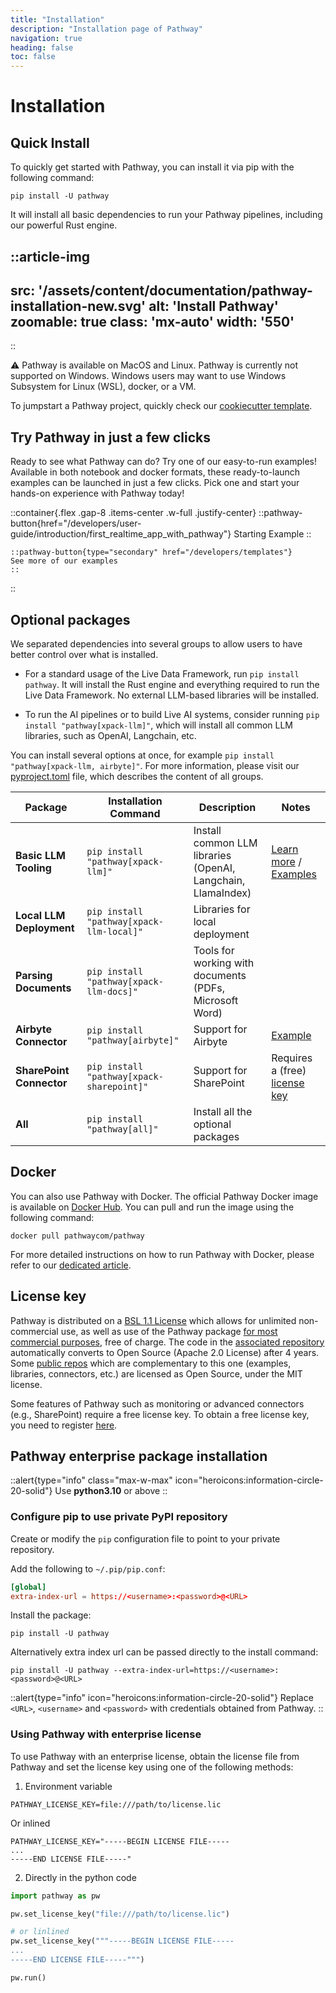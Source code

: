 ```yaml
---
title: "Installation"
description: "Installation page of Pathway"
navigation: true
heading: false
toc: false
---
```


# Installation

## Quick Install

To quickly get started with Pathway, you can install it via pip with the following command:

```
pip install -U pathway
```

It will install all basic dependencies to run your Pathway pipelines, including our powerful Rust engine.


<!-- https://www.canva.com/design/DAGGtZB_-kw/6gGXSnfMNL9LuOXTOSQbQQ/edit?utm_content=DAGGtZB_-kw&utm_campaign=designshare&utm_medium=link2&utm_source=sharebutton -->
::article-img
---
src: '/assets/content/documentation/pathway-installation-new.svg'
alt: 'Install Pathway'
zoomable: true
class: 'mx-auto'
width: '550'
---
::


⚠️ Pathway is available on MacOS and Linux. Pathway is currently not supported on Windows.
Windows users may want to use Windows Subsystem for Linux (WSL), docker, or a VM.

To jumpstart a Pathway project, quickly check our [cookiecutter template](https://github.com/pathwaycom/cookiecutter-pathway).

## Try Pathway in just a few clicks

Ready to see what Pathway can do? Try one of our easy-to-run examples!
Available in both notebook and docker formats, these ready-to-launch examples can be launched in just a few clicks.
Pick one and start your hands-on experience with Pathway today!


::container{.flex .gap-8 .items-center .w-full .justify-center}
    ::pathway-button{href="/developers/user-guide/introduction/first_realtime_app_with_pathway"}
    Starting Example
    ::

    ::pathway-button{type="secondary" href="/developers/templates"}
    See more of our examples
    ::
::


## Optional packages

We separated dependencies into several groups to allow users to have better control over what is installed.

- For a standard usage of the Live Data Framework, run `pip install pathway`. It will install the Rust engine and everything required to run the Live Data Framework. No external LLM-based libraries will be installed.

- To run the AI pipelines or to build Live AI systems, consider running `pip install "pathway[xpack-llm]"`, which will install all common LLM libraries, such as OpenAI, Langchain, etc.


You can install several options at once, for example `pip install "pathway[xpack-llm, airbyte]"`.
For more information, please visit our [pyproject.toml](https://github.com/pathwaycom/pathway/blob/main/pyproject.toml) file, which describes the content of all groups.


| **Package** | **Installation Command** | **Description**  | **Notes** |
|--------------|--------------------------|------------------|-----------|
| **Basic LLM Tooling**  | `pip install "pathway[xpack-llm]"` | Install common LLM libraries (OpenAI, Langchain, LlamaIndex) | [Learn more](/developers/user-guide/llm-xpack/overview) / [Examples](/developers/templates?category=llm#llm) |
| **Local LLM Deployment**  | `pip install "pathway[xpack-llm-local]"` | Libraries for local deployment |     |
| **Parsing Documents**     | `pip install "pathway[xpack-llm-docs]"`  | Tools for working with documents (PDFs, Microsoft Word) | |
| **Airbyte Connector**     | `pip install "pathway[airbyte]"`   | Support for Airbyte  | [Example](/developers/templates/etl-python-airbyte/) |
| **SharePoint Connector**  | `pip install "pathway[xpack-sharepoint]"`  | Support for SharePoint  | Requires a (free) [license key](/get-license) |
| **All**        | `pip install "pathway[all]"`   | Install all the optional packages  |  |


## Docker

You can also use Pathway with Docker.
The official Pathway Docker image is available on [Docker Hub](https://hub.docker.com/r/pathwaycom/pathway).
You can pull and run the image using the following command:

```
docker pull pathwaycom/pathway
```

For more detailed instructions on how to run Pathway with Docker, please refer to our [dedicated article](/developers/user-guide/deployment/docker-deployment).

## License key

Pathway is distributed on a [BSL 1.1 License](https://github.com/pathwaycom/pathway/blob/main/LICENSE.txt) which allows for unlimited non-commercial use, as well as use of the Pathway package [for most commercial purposes](https://pathway.com/license/), free of charge.
The code in the [associated repository](https://github.com/pathwaycom/pathway) automatically converts to Open Source (Apache 2.0 License) after 4 years.
Some [public repos](https://github.com/pathwaycom) which are complementary to this one (examples, libraries, connectors, etc.) are licensed as Open Source, under the MIT license.

Some features of Pathway such as monitoring or advanced connectors (e.g., SharePoint) require a free license key.
To obtain a free license key, you need to register [here](https://pathway.com/get-license).

## Pathway enterprise package installation

::alert{type="info" class="max-w-max" icon="heroicons:information-circle-20-solid"}
Use **python3.10** or above
::

### Configure pip to use private PyPI repository

Create or modify the `pip` configuration file to point to your private repository.

Add the following to `~/.pip/pip.conf`:

```conf [~/.pip/pip.conf]
[global]
extra-index-url = https://<username>:<password>@<URL>
```

Install the package:

```bath
pip install -U pathway
```

Alternatively extra index url can be passed directly to the install command:

```bath
pip install -U pathway --extra-index-url=https://<username>:<password>@<URL>
```

::alert{type="info" icon="heroicons:information-circle-20-solid"}
Replace `<URL>`, `<username>` and `<password>` with credentials obtained from Pathway.
::

### Using Pathway with enterprise license

To use Pathway with an enterprise license, obtain the license file from Pathway and set the license key using one of the following methods:

1. Environment variable

```env
PATHWAY_LICENSE_KEY=file:///path/to/license.lic
```

Or inlined

```
PATHWAY_LICENSE_KEY="-----BEGIN LICENSE FILE-----
...
-----END LICENSE FILE-----"
```

2. Directly in the python code

```python
import pathway as pw

pw.set_license_key("file:///path/to/license.lic")

# or linlined
pw.set_license_key("""-----BEGIN LICENSE FILE-----
...
-----END LICENSE FILE-----""")

pw.run()
```

